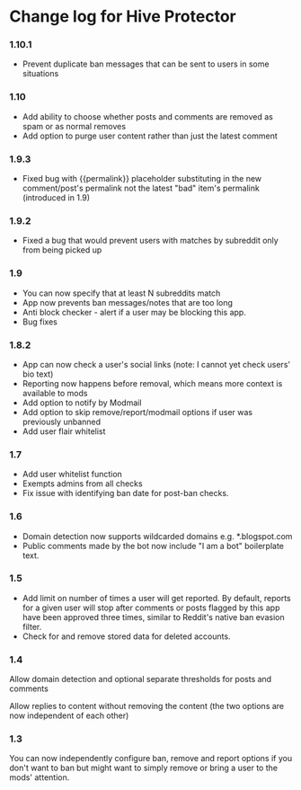 # Change log for Hive Protector

### 1.10.1

* Prevent duplicate ban messages that can be sent to users in some situations

### 1.10

* Add ability to choose whether posts and comments are removed as spam or as normal removes
* Add option to purge user content rather than just the latest comment

### 1.9.3

* Fixed bug with {{permalink}} placeholder substituting in the new comment/post's permalink not the latest "bad" item's permalink (introduced in 1.9)

### 1.9.2

* Fixed a bug that would prevent users with matches by subreddit only from being picked up

### 1.9

* You can now specify that at least N subreddits match
* App now prevents ban messages/notes that are too long
* Anti block checker - alert if a user may be blocking this app.
* Bug fixes

### 1.8.2

* App can now check a user's social links (note: I cannot yet check users' bio text)
* Reporting now happens before removal, which means more context is available to mods
* Add option to notify by Modmail
* Add option to skip remove/report/modmail options if user was previously unbanned
* Add user flair whitelist

### 1.7

* Add user whitelist function
* Exempts admins from all checks
* Fix issue with identifying ban date for post-ban checks.

### 1.6

* Domain detection now supports wildcarded domains e.g. *.blogspot.com
* Public comments made by the bot now include "I am a bot" boilerplate text.

### 1.5

* Add limit on number of times a user will get reported. By default, reports for a given user will stop after comments or posts flagged by this app have been approved three times, similar to Reddit's native ban evasion filter.
* Check for and remove stored data for deleted accounts.

### 1.4

Allow domain detection and optional separate thresholds for posts and comments

Allow replies to content without removing the content (the two options are now independent of each other)

### 1.3

You can now independently configure ban, remove and report options if you don't want to ban but might want to simply remove or bring a user to the mods' attention.

